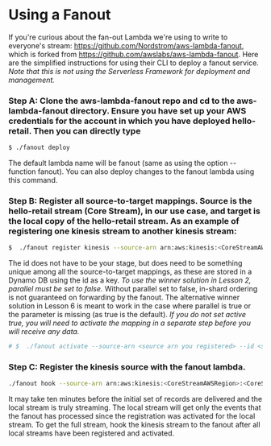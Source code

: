 # Using a Fanout

If you're curious about the fan-out Lambda we're using to write to everyone's stream: https://github.com/Nordstrom/aws-lambda-fanout, which is forked from https://github.com/awslabs/aws-lambda-fanout.  Here are the simplified instructions for using their CLI to deploy a fanout service.  *Note that this is not using the Serverless Framework for deployment and management.*
### Step A: Clone the aws-lambda-fanout repo and cd to the aws-lambda-fanout directory.  Ensure you have set up your AWS credentials for the account in which you have deployed hello-retail.  Then you can directly type
```sh
$ ./fanout deploy
```
The default lambda name will be fanout (same as using the option --function fanout).  You can also deploy changes to the fanout lambda using this command.

### Step B: Register all source-to-target mappings.  Source is the hello-retail stream (Core Stream), in our use case, and target is the local copy of the hello-retail stream.  As an example of registering one kinesis stream to another kinesis stream:
```sh
$  ./fanout register kinesis --source-arn arn:aws:kinesis:<CoreStreamAWSRegion>:<CoreStreamAWSAccountNumber>:stream/<CoreStreamName> --id $STAGE  --destination-region $REGION --active true --parallel false --destination-role-arn <the role arn in Step 5 above> --destination <the Kinesis arn in Step 5 above>
```
The id does not have to be your stage, but does need to be something unique among all the source-to-target mappings, as these are stored in a Dynamo DB using the id as a key.
*To use the winner solution in Lesson 2, parallel must be set to false.*  Without parallel set to false, in-shard ordering is not guaranteed on forwarding by the fanout.  The alternative winner solution in Lesson 6 is meant to work in the case where parallel is true or the parameter is missing (as true is the default).
*If you do not set active true, you will need to activate the mapping in a separate step before you will receive any data.*
```sh
# $  ./fanout activate --source-arn <source arn you registered> --id <stage or whatever you set as the mapping's id>
```

### Step C: Register the kinesis source with the fanout lambda.
```sh
./fanout hook --source-arn arn:aws:kinesis:<CoreStreamAWSRegion>:<CoreStreamAWSAccountNumber>:stream/<CoreStreamName> --starting-position TRIM_HORIZON
```
It may take ten minutes before the initial set of records are delivered and the local stream is truly streaming.  The local stream will get only the events that the fanout has processed since the registration was activated for the local stream.  To get the full stream, hook the kinesis stream to the fanout after all local streams have been registered and activated.

